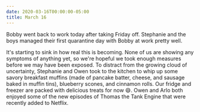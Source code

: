 ```yaml
---
date: 2020-03-16T00:00:00-05:00
title: March 16
---
```


Bobby went back to work today after taking Friday off. Stephanie and the boys
managed their first quarantine day with Bobby at work pretty well.

It's starting to sink in how real this is becoming. None of us are showing any
symptoms of anything yet, so we're hopeful we took enough measures before we may
have been exposed. To distract from the growing cloud of uncertainty, Stephanie
and Owen took to the kitchen to whip up some savory breakfast muffins (made of
pancake batter, cheese, and sausage baked in muffin tins), blueberry scones, and
cinnamon rolls. Our fridge and freezer are packed with delicious treats for now
&#128516;. Owen and Arlo both enjoyed some of the new episodes of Thomas the
Tank Engine that were recently added to Netflix.
